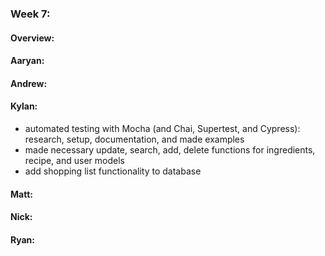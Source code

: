 ### Week 7:
#### Overview:


#### Aaryan:

#### Andrew:

#### Kylan:
- automated testing with Mocha (and Chai, Supertest, and Cypress): research, setup, documentation, and made examples
- made necessary update, search, add, delete functions for ingredients, recipe, and user models
- add shopping list functionality to database

#### Matt:

#### Nick:

#### Ryan:
